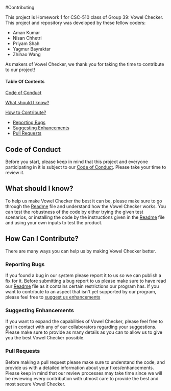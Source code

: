 #Contributing

This project is Homework 1 for CSC-510 class of Group 39: Vowel Checker. This project and repository was developed by these fellow coders:
* Aman Kumar
* Nisan Chhetri
* Priyam Shah
* Yagmur Bayraktar
* Zhihao Wang

As makers of Vowel Checker, we thank you for taking the time to contribute to our project!

#### Table Of Contents

[Code of Conduct](#code-of-conduct)

[What should I know?](#what-should-i-know)

[How to Contribute?](#how-to-contribute)
  * [Reporting Bugs](#reporting-bugs)
  * [Suggesting Enhancements](#suggesting-enhancements)
  * [Pull Requests](#pull-requests)

## Code of Conduct

Before you start, please keep in mind that this project and everyone participating in it is subject to our [Code of Conduct](CODE_OF_CONDUCT.md). Please take your time to review it.

## What should I know?
To help us make Vowel Checker the best it can be, please make sure to go through the [Readme](README.md) file and understand how the Vowel Checker works. You can test the robustness of the code by either trying the given test scenarios, or installing the code by the instructions given in the [Readme](README.md) file and using your own inputs to test the product.

## How Can I Contribute?
There are many ways you can help us by making Vowel Checker better.

### Reporting Bugs
If you found a bug in our system please report it to us so we can publish a fix for it. Before submitting a bug report to us please make sure to have read our [Readme](README.md) file as it contains certain restrictions our program has. If you want to contribute to an aspect that isn't yet supported by our program, please feel free to [suggest us enhancements](#suggesting-enhancements)

### Suggesting Enhancements
If you want to expand the capabilities of Vowel Checker, please feel free to get in contact with any of our collaborators regarding your suggestions. Please make sure to provide as many details as you can to allow us to give you the best Vowel Checker possible.

### Pull Requests
Before making a pull request please make sure to understand the code, and provide us with a detailed information about your fixes/enhancements. Please keep in mind that our review processes may take time since we will be reviewing every contribution with utmost care to provide the best and most secure Vowel Checker.


